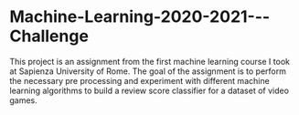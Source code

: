 # Machine-Learning-2020-2021---Challenge
This project is an assignment from the first machine learning course I took at Sapienza University of Rome. The goal of the assignment is to perform the necessary pre processing and experiment with different machine learning algorithms to build a review score classifier for a dataset of video games. 
